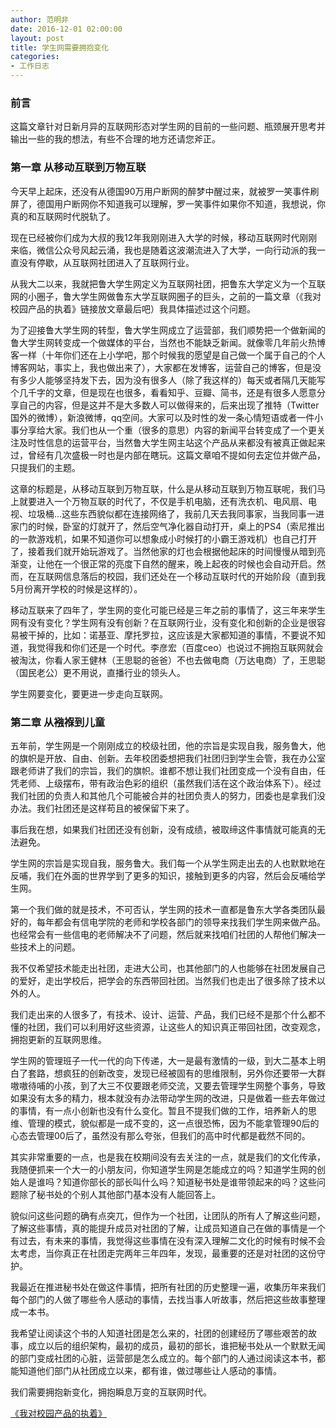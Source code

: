 ```yaml
---
author: 范明非
date: 2016-12-01 02:00:00
layout: post
title: 学生网需要拥抱变化
categories:
- 工作日志
---
```

### 前言
这篇文章针对日新月异的互联网形态对学生网的目前的一些问题、瓶颈展开思考并输出一些的我的想法，有些不合理的地方还请您斧正。

### 第一章 从移动互联到万物互联

今天早上起床，还没有从德国90万用户断网的醉梦中醒过来，就被罗一笑事件刷屏了，德国用户断网你不知道我可以理解，罗一笑事件如果你不知道，我想说，你真的和互联网时代脱轨了。

现在已经被你们成为大叔的我12年我刚刚进入大学的时候，移动互联网时代刚刚来临，微信公众号风起云涌，我也是随着这波潮流进入了大学，一向行动派的我一直没有停歇，从互联网社团进入了互联网行业。

从我大二以来，我就把鲁大学生网定义为互联网社团，把鲁东大学定义为一个互联网的小圈子，鲁大学生网做鲁东大学互联网圈子的巨头，之前的一篇文章（《我对校园产品的执着》链接放文章最后吧）我具体描述过这个问题。

为了迎接鲁大学生网的转型，鲁大学生网成立了运营部，我们顺势把一个做新闻的鲁大学生网转变成一个做媒体的平台，当然也不能缺乏新闻。就像零几年前火热博客一样（十年你们还在上小学吧，那个时候我的愿望是自己做一个属于自己的个人博客网站，事实上，我也做出来了），大家都在发博客，运营自己的博客，但是没有多少人能够坚持发下去，因为没有很多人（除了我这样的）每天或者隔几天能写个几千字的文章，但是现在也很多，看看知乎、豆瓣、简书，还是有很多人愿意分享自己的内容，但是这并不是大多数人可以做得来的，后来出现了推特（Twitter 国外的微博），新浪微博，qq空间。大家可以及时性的发一条心情短语或者一件小事分享给大家。我们也从一个重（很多的意思）内容的新闻平台转变成了一个更关注及时性信息的运营平台，当然鲁大学生网主站这个产品从来都没有被真正做起来过，曾经有几次盛极一时也是内部在瞎玩。这篇文章咱不提如何去定位并做产品，只提我们的主题。

这章的标题是，从移动互联到万物互联，什么是从移动互联到万物互联呢，我们马上就要进入一个万物互联的时代了，不仅是手机电脑，还有洗衣机、电风扇、电视、垃圾桶...这些东西貌似都在连接网络了，我前几天去我同事家，当我同事一进家门的时候，卧室的灯就开了，然后空气净化器自动打开，桌上的PS4（索尼推出的一款游戏机，如果不知道你可以想象成小时候打的小霸王游戏机）也自己打开了，接着我们就开始玩游戏了。当然他家的灯也会根据他起床的时间慢慢从暗到亮渐变，让他在一个很正常的亮度下自然的醒来，晚上起夜的时候也会自动开启。然而，在互联网信息落后的校园，我们还处在一个移动互联时代的开始阶段（直到我5月份离开学校的时候是这样的）。

移动互联来了四年了，学生网的变化可能已经是三年之前的事情了，这三年来学生网有没有变化？学生网有没有创新？在互联网行业，没有变化和创新的企业是很容易被干掉的，比如：诺基亚、摩托罗拉，这应该是大家都知道的事情，不要说不知道，我觉得我和你们还是一个时代。李彦宏（百度ceo）也说过不拥抱互联网就会被淘汰，你看人家王健林（王思聪的爸爸）不也去做电商（万达电商）了，王思聪（国民老公）更不用说，直播行业的领头人。

学生网要变化，要更进一步走向互联网。


### 第二章 从襁褓到儿童

五年前，学生网是一个刚刚成立的校级社团，他的宗旨是实现自我，服务鲁大，他的旗帜是开放、自由、创新。去年校团委想把我们社团归到学生会管，我在办公室跟老师讲了我们的宗旨，我们的旗帜。谁都不想让我们社团变成一个没有自由，任凭老师、上级摆布，带有政治色彩的组织（虽然我们活在这个政治体系下）。经过我们社团的负责人和其他几个可能被合并的社团负责人的努力，团委也是拿我们没办法。我们社团还是这样苟且的被保留下来了。

事后我在想，如果我们社团还没有创新，没有成绩，被取缔这件事情就可能真的无法避免。

学生网的宗旨是实现自我，服务鲁大。我们每一个从学生网走出去的人也默默地在反哺，我们在外面的世界学到了更多的知识，接触到更多的内容，然后会反哺给学生网。

第一个我们做的就是技术，不可否认，学生网的技术一直都是鲁东大学各类团队最好的，每年都会有信电学院的老师和学校各部门的领导来找我们学生网来做产品。也经常会有一些信电的老师解决不了问题，然后就来找咱们社团的人帮他们解决一些技术上的问题。

我不仅希望技术能走出社团，走进大公司，也其他部门的人也能够在社团发展自己的爱好，走出学校后，把学会的东西带回社团。当然我们也走出了很多除了技术以外的人。

我们走出来的人很多了，有技术、设计、运营、产品，我们已经不是那个什么都不懂的社团，我们可以利用好这些资源，让这些人的知识真正带回社团，改变观念，拥抱更新的互联网思维。

学生网的管理班子一代一代的向下传递，大一是最有激情的一级，到大二基本上明白了套路，想疯狂的创新改变，发现已经被固有的思维限制，另外你还要带一大群嗷嗷待哺的小孩，到了大三不仅要跟老师交流，又要去管理学生网整个事务，导致如果没有太多的精力，根本就没有办法带动学生网的改进，只是做着一些去年做过的事情，有一点小创新也没有什么变化。暂且不提我们做的工作，培养新人的思维、管理的模式，貌似都是一成不变的，这一点很恐怖，因为不能拿管理90后的心态去管理00后了，虽然没有那么夸张，但我们的高中时代都是截然不同的。

其实非常重要的一点，也是我在校期间没有去关注的一点，就是我们的文化传承，我随便抓来一个大一的小朋友问，你知道学生网是怎能成立的吗？知道学生网的创始人是谁吗？知道你部长的部长叫什么吗？知道秘书处是谁带领起来的吗？这些问题除了秘书处的个别人其他部门基本没有人能回答上。

貌似问这些问题的确有点突兀，但作为一个社团，让团队的所有人了解这些问题，了解这些事情，真的能提升成员对社团的了解，让成员知道自己在做的事情是一个有过去，有未来的事情，我觉得这些事情在没有深入理解二文化的时候有时候不会太考虑，当你真正在社团走完两年三年四年，发现，最重要的还是对社团的这份守护。

我最近在推进秘书处在做这件事情，把所有社团的历史整理一遍，收集历年来我们每个部门的人做了哪些令人感动的事情，去找当事人听故事，然后把这些故事整理成一本书。

我希望让阅读这个书的人知道社团是怎么来的，社团的创建经历了哪些艰苦的故事，成立以后的组织架构，最初的成员，最初的部长，谁把秘书处从一个默默无闻的部门变成社团的心脏，运营部是怎么成立的。每个部门的人通过阅读这本书，都能知道他们部门从社团成立以来，都有谁，做过哪些让人感动的事情。

我们需要拥抱新变化，拥抱瞬息万变的互联网时代。

[《我对校园产品的执着》](http://sailboat.ldustu.com/%E5%B7%A5%E4%BD%9C%E6%97%A5%E5%BF%97/2016/11/29/%E6%88%91%E5%AF%B9%E6%A0%A1%E5%9B%AD%E4%BA%A7%E5%93%81%E7%9A%84%E6%89%A7%E7%9D%80.html)
